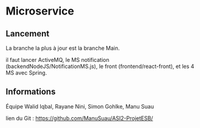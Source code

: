 # Microservice

## Lancement

La branche la plus à jour est la branche Main.

il faut lancer ActiveMQ, le MS notification (backendNodeJS/NotificationMS.js), le front (frontend/react-front), et les 4 MS avec Spring.


## Informations 

Équipe Walid Iqbal, Rayane Nini, Simon Gohlke, Manu Suau

lien du Git : https://github.com/ManuSuau/ASI2-ProjetESB/

